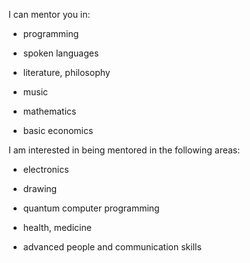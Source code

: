 

I can mentor you in:

* programming

* spoken languages

* literature, philosophy

* music

* mathematics

* basic economics


I am interested in being mentored in the following areas:

* electronics

* drawing

* quantum computer programming

* health, medicine

* advanced people and communication skills

